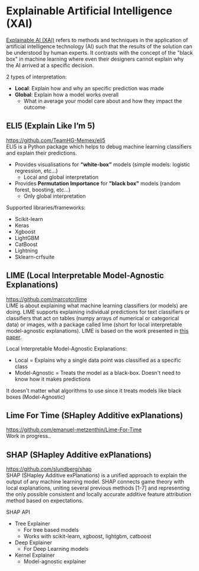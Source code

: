 # Explainable Artificial Intelligence (XAI) 

[Explainable AI (XAI)](https://en.wikipedia.org/wiki/Explainable_artificial_intelligence) refers to methods and techniques in the application of artificial intelligence technology (AI) such that the results of the solution can be understood by human experts. It contrasts with the concept of the "black box" in machine learning where even their designers cannot explain why the AI arrived at a specific decision.

2 types of interpretation:
- **Local**: Explain how and why an specific prediction was made
- **Global**: Explain how a model works overall
  - What in average your model care about and how they impact the outcome


## ELI5 (Explain Like I’m 5)
https://github.com/TeamHG-Memex/eli5  
ELI5 is a Python package which helps to debug machine learning classifiers and explain their predictions.
- Provides visualisations for **“white-box”** models (simple models: logistic regression, etc...) 
  - Local and global interpretation
- Provides **Permutation Importance** for **"black box"** models (random forest, boosting, etc...)
  - Only global interpretation

Supported libraries/frameworks: 
- Scikit-learn
- Keras
- Xgboost
- LightGBM
- CatBoost
- Lightning
- Sklearn-crfsuite

## LIME (Local Interpretable Model-Agnostic Explanations)
https://github.com/marcotcr/lime  
LIME is about explaining what machine learning classifiers (or models) are doing. LIME supports explaining individual predictions for text classifiers or classifiers that act on tables (numpy arrays of numerical or categorical data) or images, with a package called lime (short for local interpretable model-agnostic explanations). LIME is based on the work presented in [this paper](https://arxiv.org/abs/1602.04938).

Local Interpretable Model-Agnostic Explanations:
- Local = Explains why a single data point was classified as a specific class
- Model-Agnostic = Treats the model as a black-box. Doesn't need to know how it makes predictions

It doesn't matter what algorithms to use since it treats models like black boxes (Model-Agnostic)

## Lime For Time (SHapley Additive exPlanations)
https://github.com/emanuel-metzenthin/Lime-For-Time  
Work in progress..

## SHAP (SHapley Additive exPlanations)
https://github.com/slundberg/shap  
SHAP (SHapley Additive exPlanations) is a unified approach to explain the output of any machine learning model. SHAP connects game theory with local explanations, uniting several previous methods [1-7] and representing the only possible consistent and locally accurate additive feature attribution method based on expectations.

SHAP API
- Tree Explainer
  - For tree based models
  - Works with scikit-learn, xgboost, lightgbm, catboost
- Deep Explainer
  - For Deep Learning models
- Kernel Explainer
  - Model-agnostic explainer
